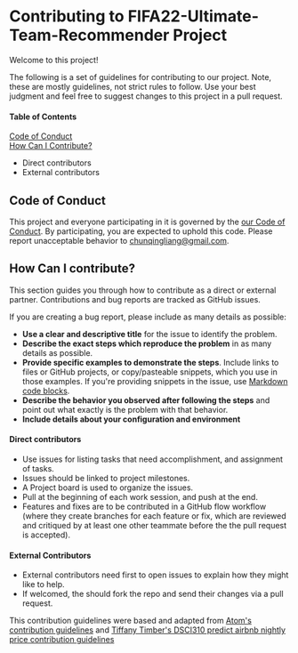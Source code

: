 # Contributing to FIFA22-Ultimate-Team-Recommender Project

Welcome to this project! 

The following is a set of guidelines for contributing to our project. Note, these are mostly guidelines, not strict rules to follow. Use your best judgment and feel free to suggest changes to this project in a pull request.

#### Table of Contents

[Code of Conduct](#code-of-conduct)  
[How Can I Contribute?](#how-can-i-contribute)  
 - Direct contributors  
 - External contributors  


## Code of Conduct
This project and everyone participating in it is governed by the [our Code of Conduct](CODE_OF_CONDUCT.md). By participating, you are expected to uphold this code. Please report unacceptable behavior to [chunqingliang@gmail.com](chunqingliang@gmail.com).

## How Can I contribute?
This section guides you through how to contribute as a direct or external partner. Contributions and bug reports are tracked as GitHub issues.

If you are creating a bug report, please include as many details as possible: 

* **Use a clear and descriptive title** for the issue to identify the problem.  
* **Describe the exact steps which reproduce the problem** in as many details as possible.   
* **Provide specific examples to demonstrate the steps**. Include links to files or GitHub projects, or copy/pasteable snippets, which you use in those examples. If you're providing snippets in the issue, use [Markdown code blocks](https://help.github.com/articles/markdown-basics/#multiple-lines).
* **Describe the behavior you observed after following the steps** and point out what exactly is the problem with that behavior.  
* **Include details about your configuration and environment**  

#### Direct contributors  
* Use issues for listing tasks that need accomplishment, and assignment of tasks.
* Issues should be linked to project milestones.
* A Project board is used to organize the issues.
* Pull at the beginning of each work session, and push at the end.  
* Features and fixes are to be contributed in a GitHub flow workflow (where they create branches for each feature or fix, which are reviewed and critiqued by at least one other teammate before the the pull request is accepted).


#### External Contributors
* External contributors need first to open issues to explain how they might like to help.
* If welcomed, the should fork the repo and send their changes via a pull request.

This contribution guidelines were based and adapted from [Atom's contribution guidelines](https://github.com/atom/atom/edit/master/CONTRIBUTING.md) and
[Tiffany Timber's DSCI310 predict airbnb nightly price contribution guidelines](https://github.com/UBC-DSCI/predict-airbnb-nightly-price/blob/main/CONTRIBUTING.md)


